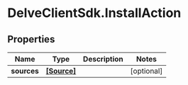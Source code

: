 # DelveClientSdk.InstallAction

## Properties

Name | Type | Description | Notes
------------ | ------------- | ------------- | -------------
**sources** | [**[Source]**](Source.md) |  | [optional] 


